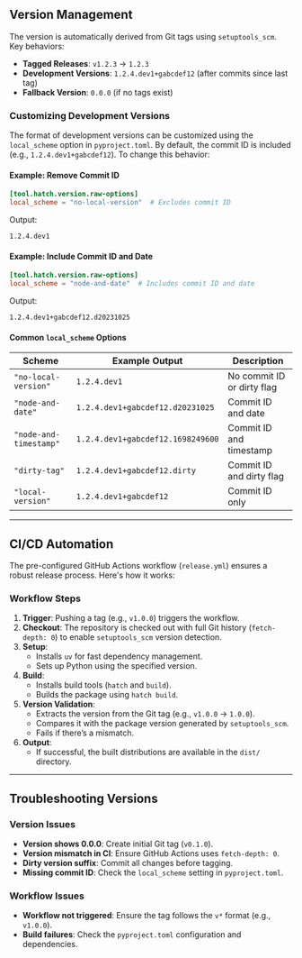 ## Version Management
The version is automatically derived from Git tags using `setuptools_scm`. Key behaviors:
- **Tagged Releases**: `v1.2.3` → `1.2.3`
- **Development Versions**: `1.2.4.dev1+gabcdef12` (after commits since last tag)
- **Fallback Version**: `0.0.0` (if no tags exist)

### Customizing Development Versions
The format of development versions can be customized using the `local_scheme` option in `pyproject.toml`. By default, the commit ID is included (e.g., `1.2.4.dev1+gabcdef12`). To change this behavior:

#### Example: Remove Commit ID
```toml
[tool.hatch.version.raw-options]
local_scheme = "no-local-version"  # Excludes commit ID
```
Output:
```
1.2.4.dev1
```

#### Example: Include Commit ID and Date
```toml
[tool.hatch.version.raw-options]
local_scheme = "node-and-date"  # Includes commit ID and date
```
Output:
```
1.2.4.dev1+gabcdef12.d20231025
```

#### Common `local_scheme` Options
| Scheme                | Example Output                     | Description                                  |
|-----------------------|------------------------------------|----------------------------------------------|
| `"no-local-version"`  | `1.2.4.dev1`                       | No commit ID or dirty flag                   |
| `"node-and-date"`     | `1.2.4.dev1+gabcdef12.d20231025`   | Commit ID and date                           |
| `"node-and-timestamp"`| `1.2.4.dev1+gabcdef12.1698249600`  | Commit ID and timestamp                      |
| `"dirty-tag"`         | `1.2.4.dev1+gabcdef12.dirty`       | Commit ID and dirty flag                     |
| `"local-version"`     | `1.2.4.dev1+gabcdef12`             | Commit ID only                               |

---

## CI/CD Automation
The pre-configured GitHub Actions workflow (`release.yml`) ensures a robust release process. Here's how it works:

### Workflow Steps
1. **Trigger**: Pushing a tag (e.g., `v1.0.0`) triggers the workflow.
2. **Checkout**: The repository is checked out with full Git history (`fetch-depth: 0`) to enable `setuptools_scm` version detection.
3. **Setup**:
   - Installs `uv` for fast dependency management.
   - Sets up Python using the specified version.
4. **Build**:
   - Installs build tools (`hatch` and `build`).
   - Builds the package using `hatch build`.
5. **Version Validation**:
   - Extracts the version from the Git tag (e.g., `v1.0.0` → `1.0.0`).
   - Compares it with the package version generated by `setuptools_scm`.
   - Fails if there’s a mismatch.
6. **Output**:
   - If successful, the built distributions are available in the `dist/` directory.

---

## Troubleshooting Versions

### Version Issues
- **Version shows 0.0.0**: Create initial Git tag (`v0.1.0`).
- **Version mismatch in CI**: Ensure GitHub Actions uses `fetch-depth: 0`.
- **Dirty version suffix**: Commit all changes before tagging.
- **Missing commit ID**: Check the `local_scheme` setting in `pyproject.toml`.

### Workflow Issues
- **Workflow not triggered**: Ensure the tag follows the `v*` format (e.g., `v1.0.0`).
- **Build failures**: Check the `pyproject.toml` configuration and dependencies.
